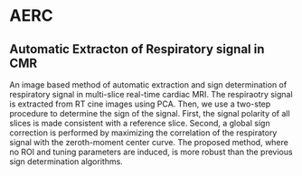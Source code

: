 # AERC
## Automatic Extracton of Respiratory signal in CMR
An image based method of automatic extraction and sign determination of respiratory signal in multi-slice real-time cardiac MRI.
The respiraotry signal is extracted from RT cine images using PCA. Then, we use a two-step procedure to determine the sign of the signal. First, the signal polarity of all slices is made consistent with a reference slice. Second, a global sign correction is performed by maximizing the correlation of the respiratory signal with the zeroth-moment center curve. The proposed method, where no ROI and tuning parameters are induced, is more robust than the previous sign determination algorithms.
